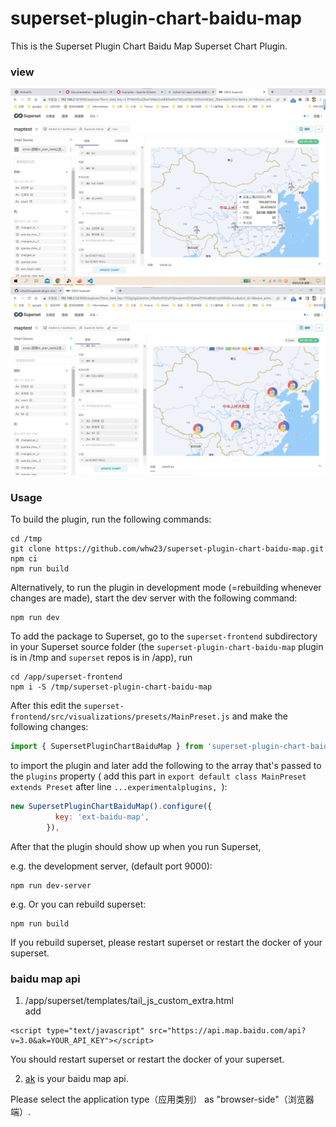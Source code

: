 # superset-plugin-chart-baidu-map

This is the Superset Plugin Chart Baidu Map Superset Chart Plugin.
### view
![picture](src/images/tmpview.png)
![picture](src/images/tmpview2.png)
### Usage

To build the plugin, run the following commands:

```
cd /tmp
git clone https://github.com/whw23/superset-plugin-chart-baidu-map.git
npm ci
npm run build
```

Alternatively, to run the plugin in development mode (=rebuilding whenever changes are made), start the dev server with the following command:

```
npm run dev
```

To add the package to Superset, go to the `superset-frontend` subdirectory in your Superset source folder (the `superset-plugin-chart-baidu-map` plugin is in /tmp and `superset` repos is in /app), run
```
cd /app/superset-frontend
npm i -S /tmp/superset-plugin-chart-baidu-map
```

After this edit the `superset-frontend/src/visualizations/presets/MainPreset.js` and make the following changes:

```js
import { SupersetPluginChartBaiduMap } from 'superset-plugin-chart-baidu-map';
```

to import the plugin and later add the following to the array that's passed to the `plugins` property ( add this part in `export default class MainPreset extends Preset` after line `...experimentalplugins, `):
```js
new SupersetPluginChartBaiduMap().configure({
          key: 'ext-baidu-map',
        }),
```

After that the plugin should show up when you run Superset, 

e.g. the development server, (default port 9000):

```
npm run dev-server
```

e.g. Or you can rebuild superset:
```
npm run build
```
If you rebuild superset, please restart superset or restart the docker of your superset.

### baidu map api
1. /app/superset/templates/tail_js_custom_extra.html\
add
```
<script type="text/javascript" src="https://api.map.baidu.com/api?v=3.0&ak=YOUR_API_KEY"></script>
```
You should restart superset or restart the docker of your superset.

2. [ak](https://lbsyun.baidu.com/) is your baidu map api. 

Please select the application type（应用类别） as "browser-side"（浏览器端）.
